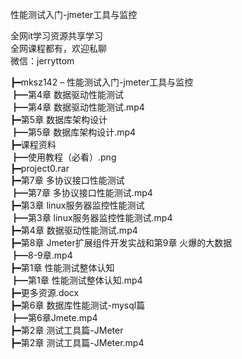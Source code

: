 性能测试入门-jmeter工具与监控

全网it学习资源共享学习<br>全网课程都有，欢迎私聊<br>微信：jerryttom<br>

┣━mksz142 – 性能测试入门-jmeter工具与监控<br> ┣━第4章 数据驱动性能测试<br> ┣━第4章 数据驱动性能测试.mp4<br> ┣━第5章 数据库架构设计<br> ┣━第5章 数据库架构设计.mp4<br> ┣━课程资料<br> ┣━使用教程（必看）.png<br> ┣━project0.rar<br> ┣━第7章 多协议接口性能测试<br> ┣━第7章 多协议接口性能测试.mp4<br> ┣━第3章 linux服务器监控性能测试<br> ┣━第3章 linux服务器监控性能测试.mp4<br> ┣━第4章 数据驱动性能测试.mp4<br> ┣━第8章 Jmeter扩展组件开发实战和第9章 火爆的大数据<br> ┣━8-9章.mp4<br> ┣━第1章 性能测试整体认知<br> ┣━第1章 性能测试整体认知.mp4<br> ┣━更多资源.docx<br> ┣━第6章 数据库性能测试-mysql篇<br> ┣━第6章Jmete.mp4<br> ┣━第2章 测试工具篇-JMeter<br> ┣━第2章 测试工具篇-JMeter.mp4
